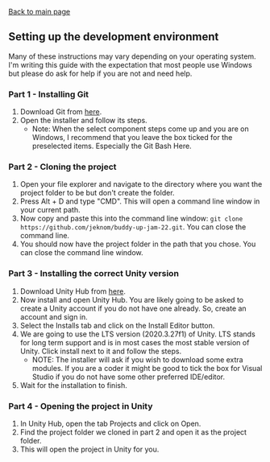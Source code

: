 [Back to main page](../README.md)

## Setting up the development environment

Many of these instructions may vary depending on your operating system. I'm writing this guide with the expectation that most people use Windows but please do ask for help if you are not and need help.

### Part 1 - Installing Git

1. Download Git from [here](https://git-scm.com/download).
2. Open the installer and follow its steps.
    - Note: When the select component steps come up and you are on Windows, I recommend that you leave the box ticked for the preselected items. Especially the Git Bash Here.

### Part 2 - Cloning the project

1. Open your file explorer and navigate to the directory where you want the project folder to be but don't create the folder.
2. Press Alt + D and type "CMD". This will open a command line window in your current path.
3. Now copy and paste this into the command line window: `git clone https://github.com/jeknom/buddy-up-jam-22.git`. You can close the command line.
4. You should now have the project folder in the path that you chose. You can close the command line window.

### Part 3 - Installing the correct Unity version

1. Download Unity Hub from [here](https://unity3d.com/get-unity/download).
2. Now install and open Unity Hub. You are likely going to be asked to create a Unity account if you do not have one already. So, create an account and sign in.
3. Select the Installs tab and click on the Install Editor button.
4. We are going to use the LTS version (2020.3.27f1) of Unity. LTS stands for long term support and is in most cases the most stable version of Unity. Click install next to it and follow the steps.
    - NOTE: The installer will ask if you wish to download some extra modules. If you are a coder it might be good to tick the box for Visual Studio if you do not have some other preferred IDE/editor.
5. Wait for the installation to finish.

### Part 4 - Opening the project in Unity

1. In Unity Hub, open the tab Projects and click on Open.
2. Find the project folder we cloned in part 2 and open it as the project folder.
3. This will open the project in Unity for you.